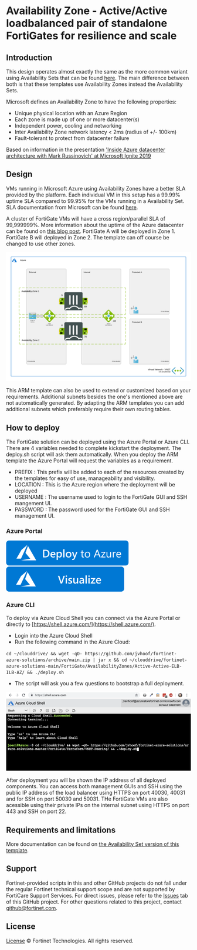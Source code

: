 # Availability Zone - Active/Active loadbalanced pair of standalone FortiGates for resilience and scale

## Introduction

This design operates almost exactly the same as the more common variant using Availability Sets that can be found [here](../../Active-Active-ELB-ILB/README.md). The main difference between both is that these templates use Availability Zones instead the Availability Sets.

Microsoft defines an Availability Zone to have the following properties:

- Unique physical location with an Azure Region
- Each zone is made up of one or more datacenter(s)
- Independent power, cooling and networking
- Inter Availability Zone network latency < 2ms (radius of +/- 100km)
- Fault-tolerant to protect from datacenter failure

Based on information in the presentation ['Inside Azure datacenter architecture with Mark Russinovich' at Microsoft Ignite 2019](https://www.youtube.com/watch?v=X-0V6bYfTpA)

## Design

VMs running in Microsoft Azure using Availability Zones have a better SLA provided by the platform. Each individual VM in this setup has a 99.99% uptime SLA compared to 99.95% for the VMs running in a Availability Set. SLA documentation from Microsoft can be found [here](https://azure.microsoft.com/en-us/support/legal/sla/virtual-machines/v1_9/).

A cluster of FortiGate VMs will have a cross region/parallel SLA of 99,999999%. More information about the uptime of the Azure datacenter can be found on [this blog post](https://kvaes.wordpress.com/2020/02/16/is-azure-a-tier-3-datacenter-and-what-about-service-levels-in-a-broader-sense/). FortiGate A will be deployed in Zone 1. FortiGate B will deployed in Zone 2. The template can off course be changed to use other zones.

![active/active design](images/fgt-aa.png)

This ARM template can also be used to extend or customized based on your requirements. Additional subnets besides the one's mentioned above are not automatically generated. By adapting the ARM templates you can add additional subnets which preferably require their own routing tables.

## How to deploy

The FortiGate solution can be deployed using the Azure Portal or Azure CLI. There are 4 variables needed to complete kickstart the deployment. The deploy.sh script will ask them automatically. When you deploy the ARM template the Azure Portal will request the variables as a requirement.

  - PREFIX : This prefix will be added to each of the resources created by the templates for easy of use, manageability and visibility.
  - LOCATION : This is the Azure region where the deployment will be deployed
  - USERNAME : The username used to login to the FortiGate GUI and SSH mangement UI.
  - PASSWORD : The password used for the FortiGate GUI and SSH management UI.

### Azure Portal

<a href="https://portal.azure.com/#create/Microsoft.Template/uri/https%3A%2F%2Fraw.githubusercontent.com%2Fjvhoof%2Ffortinet-azure-solutions%2Fmain%2FFortiGate%2FAvailabilityZones%2FActive-Active-ELB-ILB-AZ%2Fazuredeploy.json" target="_blank">
  <img src="https://raw.githubusercontent.com/Azure/azure-quickstart-templates/master/1-CONTRIBUTION-GUIDE/images/deploytoazure.svg?sanitize=true"/>
</a>
<a href="http://armviz.io/#/?load=https%3A%2F%2Fraw.githubusercontent.com%2Fjvhoof%2Ffortinet-azure-solutions$2Fmain%2FFortiGate%2FAvailabilityZones%2FActive-Active-ELB-ILB-AZ%2Fazuredeploy.json" target="_blank">
  <img src="https://raw.githubusercontent.com/Azure/azure-quickstart-templates/master/1-CONTRIBUTION-GUIDE/images/visualizebutton.svg?sanitize=true"/>
</a>

### Azure CLI

To deploy via Azure Cloud Shell you can connect via the Azure Portal or directly to [https://shell.azure.com/](https://shell.azure.com/).

- Login into the Azure Cloud Shell
- Run the following command in the Azure Cloud:

`cd ~/clouddrive/ && wget -qO- https://github.com/jvhoof/fortinet-azure-solutions/archive/main.zip | jar x && cd ~/clouddrive/fortinet-azure-solutions-main/FortiGate/AvailabilityZones/Active-Active-ELB-ILB-AZ/ && ./deploy.sh`

- The script will ask you a few questions to bootstrap a full deployment.

![Azure Cloud Shell](images/azure-cloud-shell.png)

After deployment you will be shown the IP address of all deployed components. You can access both management GUIs and SSH using the public IP address of the load balancer using HTTPS on port 40030, 40031 and for SSH on port 50030 and 50031. THe FortiGate VMs are also acessible using their private IPs on the internal subnet using HTTPS on port 443 and SSH on port 22.

## Requirements and limitations

More documentation can be found on [the Availability Set version of this template](../../Active-Active-ELB-ILB/README.md).

## Support
Fortinet-provided scripts in this and other GitHub projects do not fall under the regular Fortinet technical support scope and are not supported by FortiCare Support Services.
For direct issues, please refer to the [Issues](https://github.com/fortinet/azure-templates/issues) tab of this GitHub project.
For other questions related to this project, contact [github@fortinet.com](mailto:github@fortinet.com).

## License
[License](LICENSE) © Fortinet Technologies. All rights reserved.
